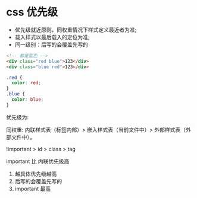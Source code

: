 # css 优先级

- 优先级就近原则，同权重情况下样式定义最近者为准;
- 载入样式以最后载入的定位为准;
- 同一级别：后写的会覆盖先写的

```html
<!-- 都是蓝色 -->
<div class="red blue">123</div>
<div class="blue red">123</div>
```

```css
.red {
  color: red;
}
.blue {
  color: blue;
}
```

优先级为:

同权重: 内联样式表（标签内部）> 嵌入样式表（当前文件中）> 外部样式表（外部文件中）。

!important > id > class > tag

important 比 内联优先级高

1. 越具体优先级越高
2. 后写的会覆盖先写的
3. important 最高
